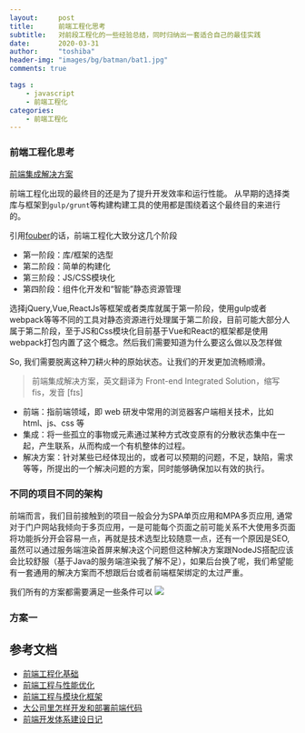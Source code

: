 ```yaml
---
layout:     post
title:      前端工程化思考
subtitle:   对前段工程化的一些经验总结，同时归纳出一套适合自己的最佳实践
date:       2020-03-31
author:     "toshiba"
header-img: "images/bg/batman/bat1.jpg"
comments: true

tags :
    - javascript
    - 前端工程化
categories:
    - 前端工程化
---
```


### 前端工程化思考

[前端集成解决方案](https://www.google.com.hk/search?safe=strict&es_sm=91&q=%E5%89%8D%E7%AB%AF%E9%9B%86%E6%88%90%E8%A7%A3%E5%86%B3%E6%96%B9%E6%A1%88&revid=1986939511&sa=X&ei=uqT7VKjBAaelmQXeyIGIBg&ved=0CFsQ1QIoAA&biw=1415&bih=805)

前端工程化出现的最终目的还是为了提升开发效率和运行性能。
从早期的选择类库与框架到<code>gulp/grunt</code>等构建构建工具的使用都是围绕着这个最终目的来进行的。

引用[fouber](https://github.com/fouber)的话，前端工程化大致分这几个阶段

* 第一阶段：库/框架的选型
* 第二阶段：简单的构建化
* 第三阶段：JS/CSS模块化
* 第四阶段：组件化开发和“智能”静态资源管理

选择jQuery,Vue,ReactJs等框架或者类库就属于第一阶段，使用gulp或者webpack等等不同的工具对静态资源进行处理属于第二阶段，目前可能大部分人属于第二阶段，至于JS和Css模块化目前基于Vue和React的框架都是使用webpack打包内置了这个概念。然后我们需要知道为什么要这么做以及怎样做

So, 我们需要脱离这种刀耕火种的原始状态。让我们的开发更加流畅顺滑。

> 前端集成解决方案，英文翻译为 Front-end Integrated Solution，缩写 fis，发音 [fɪs]

* 前端：指前端领域，即 web 研发中常用的浏览器客户端相关技术，比如 html、js、css 等
* 集成：将一些孤立的事物或元素通过某种方式改变原有的分散状态集中在一起，产生联系，从而构成一个有机整体的过程。
* 解决方案：针对某些已经体现出的，或者可以预期的问题，不足，缺陷，需求等等，所提出的一个解决问题的方案，同时能够确保加以有效的执行。


### 不同的项目不同的架构
前端而言，我们目前接触到的项目一般会分为SPA单页应用和MPA多页应用, 通常对于门户网站我倾向于多页应用，一是可能每个页面之前可能关系不大使用多页面将功能拆分开会容易一点，再就是技术选型比较随意一点，还有一个原因是SEO,虽然可以通过服务端渲染首屏来解决这个问题但这种解决方案跟NodeJS搭配应该会比较舒服（基于Java的服务端渲染我了解不足），如果后台换了呢，我们希望能有一套通用的解决方案而不想跟后台或者前端框架绑定的太过严重。

我们所有的方案都需要满足一些条件可以
![](https://yt-card-system.oss-cn-beijing.aliyuncs.com/blog/in-post/engine/book.jpg)

### 方案一





## 参考文档
* [前端工程化基础](https://github.com/fouber/blog/issues/10#)
* [前端工程与性能优化](https://github.com/fouber/blog/issues/3)
* [前端工程与模块化框架](https://github.com/fouber/blog/issues/4)
* [大公司里怎样开发和部署前端代码](https://github.com/fouber/blog/issues/6)
* [前端开发体系建设日记](https://github.com/fouber/blog/issues/2)

